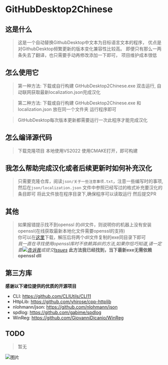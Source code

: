 # GitHubDesktop2Chinese

## 这是什么

> 这是一个自动替换GithubDesktop中文本为目标语言文本的程序，
  优点是对GithubDesktop频繁更新的版本变化兼容性比较高。
  即便只有那么一两条失去了翻译，也只需要手动再修改添加一下即可，
  项目维护成本很低

## 怎么使用它

> 第一种方法: 下载或自行构建 GitHubDesktop2Chinese.exe 双击运行, 自动联网获取最新localization.json完成汉化

> 第二种方法: 下载或自行构建 GitHubDesktop2Chinese.exe  和 localization.json  放在同一个文件夹
  运行程序即可
  
> GitHubDesktop每次版本更新都需要运行一次此程序才能完成汉化

## 怎么编译源代码

> 下载克隆项目 本地使用VS2022 使用CMAKE打开，即可构建

## 我怎么帮助完成汉化或者后续更新时如何补充汉化

> 只需要克隆仓库，阅读`json/关于一些注意事项.txt`，注意一些编写时的事项, 然后在`json/localization.json` 文件中参照已经写过的格式补充要汉化的条目即可
  将此文件放在程序目录下,确保程序可以读取运行 然后提交PR

## 其他

> 如果报错提示找不到openssl 的dll文件，则说明你的机器上没有安装openssl(在线获取最新本地化文件需要openssl的支持)  
  你可以在[这里](https://github.com/cngege/GitHubDesktop2Chinese/releases/download/0.1.8/openssl-dll.zip)下载，解压后将两个dll文件复制的exe同目录下即可  
  *我一直在寻找使用openssl库时不依赖其dll的方法,如果你恰巧知道,请一定要[![告诉我](http://rescdn.qqmail.com/zh_CN/htmledition/images/function/qm_open/ico_mailme_01.png)](mailto:2586850402@qq.com)或提交[Issues](https://github.com/cngege/GitHubDesktop2Chinese/issues)*
  **此方法我已经找到，当下最新exe无需依赖openssl dll**

## 第三方库  

**感谢以下诸位提供的优质的开源项目**  

- CLI: https://github.com/CLIUtils/CLI11  
- HttpLib: https://github.com/yhirose/cpp-httplib  
- nlohmann/json: https://github.com/nlohmann/json  
- spdlog: https://github.com/gabime/spdlog  
- WinReg: https://github.com/GiovanniDicanio/WinReg  

## TODO 

> 暂无




![图片](https://github.com/lkyero/GitHubDesktop_zh/assets/28597788/3023d028-8f63-4919-8900-ab3e953a1f76)
